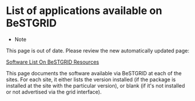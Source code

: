 # List of applications available on BeSTGRID

- Note

This page is out of date. Please review the new automatically updated page:

[Software List On BeSTGRID Resources](/wiki/spaces/BeSTGRID/pages/3816950861)

This page documents the software available via BeSTGRID at each of the sites.  For each site, it either lists the version installed (if the package is installed at the site with the particular version), or blank (if it's not installed or not advertised via the grid interface).

